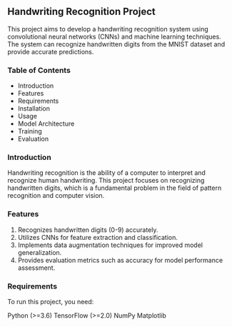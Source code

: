 ## Handwriting Recognition Project 
This project aims to develop a handwriting recognition system using convolutional neural networks (CNNs) and machine learning techniques. The system can recognize handwritten digits from the MNIST dataset and provide accurate predictions.

### Table of Contents 
* Introduction
* Features
* Requirements
* Installation
* Usage
* Model Architecture
* Training
* Evaluation

### Introduction
Handwriting recognition is the ability of a computer to interpret and recognize human handwriting. This project focuses on recognizing handwritten digits, which is a fundamental problem in the field of pattern recognition and computer vision.

### Features
1. Recognizes handwritten digits (0-9) accurately.
2. Utilizes CNNs for feature extraction and classification.
3. Implements data augmentation techniques for improved model generalization.
4. Provides evaluation metrics such as accuracy for model performance assessment.

### Requirements
To run this project, you need:

Python (>=3.6) 
TensorFlow (>=2.0)
NumPy
Matplotlib
